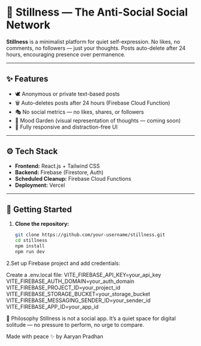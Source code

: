 # 🌿 Stillness — The Anti-Social Social Network

**Stillness** is a minimalist platform for quiet self-expression. No likes, no comments, no followers — just your thoughts. Posts auto-delete after 24 hours, encouraging presence over permanence.

---

## ✨ Features

- 🕊️ Anonymous or private text-based posts  
- 🗑️ Auto-deletes posts after 24 hours (Firebase Cloud Function)  
- 🎭 No social metrics — no likes, shares, or followers  
- 🌱 Mood Garden (visual representation of thoughts — coming soon)  
- 📱 Fully responsive and distraction-free UI  

---

## ⚙️ Tech Stack

- **Frontend:** React.js + Tailwind CSS  
- **Backend:** Firebase (Firestore, Auth)  
- **Scheduled Cleanup:** Firebase Cloud Functions  
- **Deployment:** Vercel  

---

## 🚀 Getting Started

1. **Clone the repository:**
   ```bash
   git clone https://github.com/your-username/stillness.git
   cd stillness
   npm install
   npm run dev
   ```
2.Set up Firebase project and add credentials:

Create a .env.local file:
VITE_FIREBASE_API_KEY=your_api_key
VITE_FIREBASE_AUTH_DOMAIN=your_auth_domain
VITE_FIREBASE_PROJECT_ID=your_project_id
VITE_FIREBASE_STORAGE_BUCKET=your_storage_bucket
VITE_FIREBASE_MESSAGING_SENDER_ID=your_sender_id
VITE_FIREBASE_APP_ID=your_app_id


📖 Philosophy
Stillness is not a social app.
It’s a quiet space for digital solitude — no pressure to perform, no urge to compare.

Made with peace ✨ by Aaryan Pradhan

